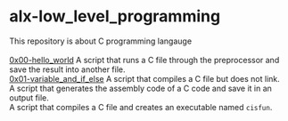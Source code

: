 # alx-low_level_programming
This repository is about C programming langauge
</br>
</br>
[0x00-hello_world](https://github.com/KakaInnocent/alx-low_level_programming/tree/main/0x00-hello_world) A script that runs a C file through the preprocessor and save the result into another file.</br>
[0x01-variable_and_if_else](https://github.com/KakaInnocent/alx-low_level_programming/tree/main/0x01-variables_if_else_while) A script that compiles a C file but does not link. </br>
A script that generates the assembly code of a C code and save it in an output file. </br>
A script that compiles a C file and creates an executable named `cisfun`.
